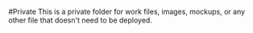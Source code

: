 #Private
This is a private folder for work files, images, mockups, or any other file that doesn't need to be deployed.